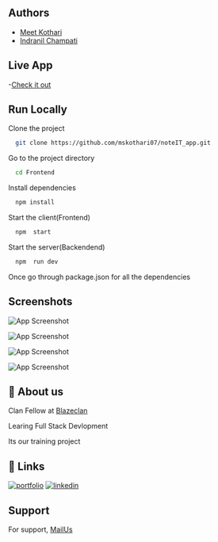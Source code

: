## Authors

- [Meet Kothari](https://github.com/mskothari07)
- [Indranil Champati](https://github.com/indranilchampati)

## Live App

-[Check it out](https://noteit-mern.netlify.app/)

## Run Locally

Clone the project

```bash
  git clone https://github.com/mskothari07/noteIT_app.git
```

Go to the project directory

```bash
  cd Frontend
```

Install dependencies

```bash
  npm install
```

Start the client(Frontend)

```bash
  npm  start
```

Start the server(Backendend)

```bash
  npm  run dev
```

Once go through package.json for all the dependencies

## Screenshots

![App Screenshot](https://imgur.com/0QLku2J.jpeg)

![App Screenshot](https://imgur.com/8ZQCBOg.jpeg)

![App Screenshot](https://imgur.com/oVClpLR.jpeg)

![App Screenshot](https://imgur.com/ORnEzLe.jpeg)

## 🚀 About us

Clan Fellow at [Blazeclan](https://www.blazeclan.com/)

Learing Full Stack Devlopment

Its our training project

## 🔗 Links

[![portfolio](https://img.shields.io/badge/my_portfolio-000?style=for-the-badge&logo=ko-fi&logoColor=white)](https://mskothari.netlify.app/)
[![linkedin](https://img.shields.io/badge/linkedin-0A66C2?style=for-the-badge&logo=linkedin&logoColor=white)](https://www.linkedin.com/in/kothari-meet/)

## Support

For support, [MailUs](mailto:reachmsk@gmail.com)
